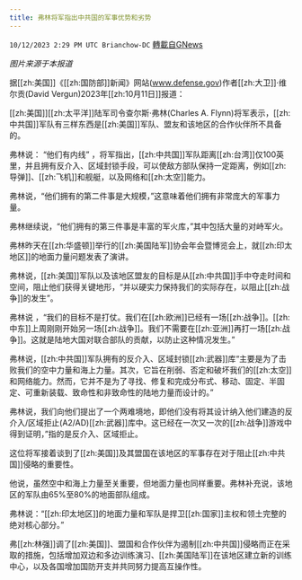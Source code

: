 ```yaml
---
title: 弗林将军指出中共国的军事优势和劣势
---
```

`10/12/2023 2:29 PM UTC Brianchow-DC` [轉載自GNews](https://gnews.org/articles/1824641)

*图片来源于本报道*

据[[zh:美国]]《[[zh:国防部]]新闻》网站(www.defense.gov)作者[[zh:大卫]]·维尔贡(David Vergun)2023年[[zh:10月11日]]报道：

[[zh:美国]][[zh:太平洋]]陆军司令查尔斯·弗林(Charles A. Flynn)将军表示，[[zh:中共国]]军队有三样东西是[[zh:美国]]军队、盟友和该地区的合作伙伴所不具备的。

弗林说： “他们有内线” ，将军指出，[[zh:中共国]]军队距离[[zh:台湾]]仅100英里，并且拥有反介入、区域封锁手段，可以使敌方部队保持一定距离，例如[[zh:导弹]]、[[zh:飞机]]和舰艇，以及网络和[[zh:太空]]能力。

弗林说，“他们拥有的第二件事是大规模，”这意味着他们拥有非常庞大的军事力量。

弗林继续说，“他们拥有的第三件事是丰富的军火库，”其中包括大量的对峙军火。

弗林昨天在[[zh:华盛顿]]举行的[[zh:美国陆军]]协会年会暨博览会上，就[[zh:印太地区]]的地面力量问题发表了演讲。

弗林说，[[zh:美国]]军队以及该地区盟友的目标是从[[zh:中共国]]手中夺走时间和空间，阻止他们获得关键地形，“并以硬实力保持我们的实际存在，以阻止[[zh:战争]]的发生”。

弗林说 ，“我们的目标不是打仗。我们在[[zh:欧洲]]已经有一场[[zh:战争]]。[[zh:中东]]上周刚刚开始另一场[[zh:战争]]。我们不需要在[[zh:亚洲]]再打一场[[zh:战争]]。这就是陆地大国对联合部队的贡献，以防止这种情况发生。”

弗林说，[[zh:中共国]]军队拥有的反介入、区域封锁[[zh:武器]]库“主要是为了击败我们的空中力量和海上力量。其次，它旨在削弱、否定和破坏我们的[[zh:太空]]和网络能力。然而，它并不是为了寻找、修复和完成分布式、移动、固定、半固定、可重新装载、致命性和非致命性的陆地力量而设计的。”

弗林说，我们向他们提出了一个两难境地，即他们没有将其设计纳入他们建造的反介入/区域拒止(A2/AD)[[zh:武器]]库中。这已经在一次又一次的[[zh:战争]]游戏中得到证明，”指的是反介入、区域拒止。

这位将军接着谈到了[[zh:美国]]及其盟国在该地区的军事存在对于阻止[[zh:中共国]]侵略的重要性。

他说，虽然空中和海上力量至关重要，但地面力量也同样重要。弗林补充说，该地区的军队由65%至80%的地面部队组成。

弗林说：“[[zh:印太地区]]的地面力量和军队是捍卫[[zh:国家]]主权和领土完整的绝对核心部分。”

弗[[zh:林强]]调了[[zh:美国]]、盟国和合作伙伴为遏制[[zh:中共国]]侵略而正在采取的措施，包括增加双边和多边训练演习、[[zh:美国陆军]]在该地区建立新的训练中心，以及各国增加国防开支并共同努力提高互操作性。
